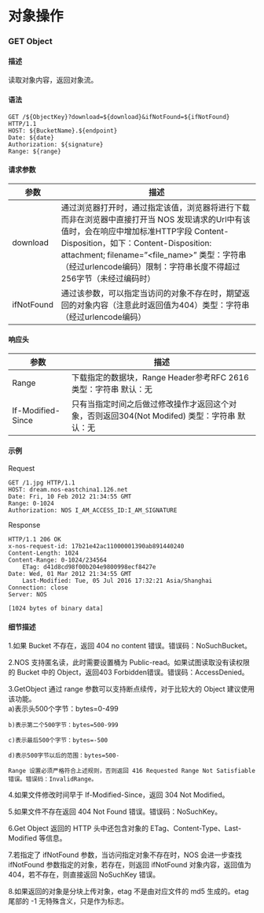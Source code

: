 # 对象操作
### **GET Object**

#### **描述**
读取对象内容，返回对象流。

#### **语法**

    GET /${ObjectKey}?download=${download}&ifNotFound=${ifNotFound} HTTP/1.1
    HOST: ${BucketName}.${endpoint}
    Date: ${date}
    Authorization: ${signature}
    Range: ${range}

#### **请求参数**
|  **参数**  |                                      **描述**                                           |
|------------|---------------------------------------------------------------------------------------|
|download|  通过浏览器打开时，通过指定该值，浏览器将进行下载而非在浏览器中直接打开当 NOS 发现请求的Url中有该值时，会在响应中增加标准HTTP字段 Content-Disposition，如下：Content-Disposition: attachment; filename=”<file_name>” 类型：字符串（经过urlencode编码）限制：字符串长度不得超过256字节（未经过编码时）|
|ifNotFound|通过该参数，可以指定当访问的对象不存在时，期望返回的对象内容（注意此时返回值为404）类型：字符串（经过urlencode编码）|

#### **响应头**
| **参数** |          **描述**               |
|------------|---------------------------------|
|Range| 下载指定的数据块，Range Header参考RFC 2616 类型：字符串 默认：无|
|If-Modified-Since| 只有当指定时间之后做过修改操作才返回这个对象，否则返回304(Not Modifed) 类型：字符串 默认：无|

#### **示例**
Request

    GET /1.jpg HTTP/1.1
    HOST: dream.nos-eastchina1.126.net
    Date: Fri, 10 Feb 2012 21:34:55 GMT
    Range: 0-1024
    Authorization: NOS I_AM_ACCESS_ID:I_AM_SIGNATURE

Response

    HTTP/1.1 206 OK
    x-nos-request-id: 17b21e42ac11000001390ab891440240
    Content-Length: 1024
    Content-Range: 0-1024/234564
        ETag: d41d8cd98f00b204e9800998ecf8427e
    Date: Wed, 01 Mar 2012 21:34:55 GMT
        Last-Modified: Tue, 05 Jul 2016 17:32:21 Asia/Shanghai
    Connection: close
    Server: NOS
    
    [1024 bytes of binary data]

#### **细节描述**

1.如果 Bucket 不存在，返回 404 no content 错误。错误码：NoSuchBucket。

2.NOS 支持匿名读，此时需要设置桶为 Public-read。如果试图读取没有读权限的 Bucket 中的 Object，返回403 Forbidden错误。错误码：AccessDenied。

3.GetObject 通过 range 参数可以支持断点续传，对于比较大的 Object 建议使用该功能。     
    a)表示头500个字节：bytes=0-499

    b)表示第二个500字节：bytes=500-999

    c)表示最后500个字节：bytes=-500

    d)表示500字节以后的范围：bytes=500-

    Range 设置必须严格符合上述规则，否则返回 416 Requested Range Not Satisfiable 错误。错误码：InvalidRange。

4.如果文件修改时间早于 If-Modified-Since，返回 304 Not Modified。

5.如果文件不存在返回 404 Not Found 错误。错误码：NoSuchKey。

6.Get Object 返回的 HTTP 头中还包含对象的 ETag、Content-Type、Last-Modified 等信息。

7.若指定了 ifNotFound 参数，当访问指定对象不存在时，NOS 会进一步查找 ifNotFound 参数指定的对象，若存在，则返回 ifNotFound 对象内容，返回值为 404，若不存在，则直接返回 NoSuchKey 错误。

8.如果返回的对象是分块上传对象，etag 不是由对应文件的 md5 生成的。etag 尾部的 -1 无特殊含义，只是作为标志。
